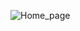 ![Home_page](https://github.com/Sourav-1234/Blog-Clone/assets/49363796/e4652b05-daf8-4763-9d26-788abfc013f7)
